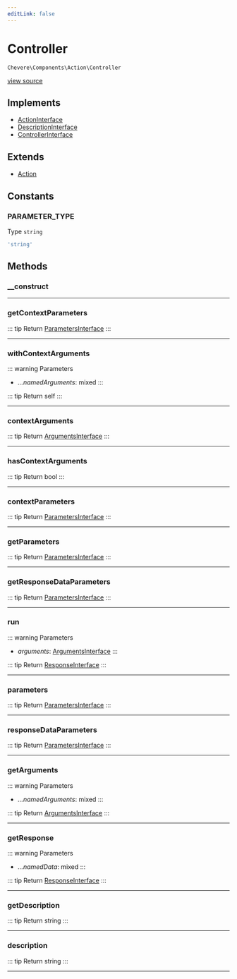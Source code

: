 ```yaml
---
editLink: false
---
```


# Controller

`Chevere\Components\Action\Controller`

[view source](https://github.com/chevere/chevere/blob/master/src/Chevere/Components/Action/Controller.php)

## Implements

- [ActionInterface](../../Interfaces/Action/ActionInterface.md)
- [DescriptionInterface](../../Interfaces/Common/DescriptionInterface.md)
- [ControllerInterface](../../Interfaces/Action/ControllerInterface.md)

## Extends

- [Action](./Action.md)

## Constants

### PARAMETER_TYPE

Type `string`

```php
'string'
```

## Methods

### __construct

---

### getContextParameters

::: tip Return
[ParametersInterface](../../Interfaces/Parameter/ParametersInterface.md)
:::

---

### withContextArguments

::: warning Parameters
- *...namedArguments*: mixed
:::

::: tip Return
self
:::

---

### contextArguments

::: tip Return
[ArgumentsInterface](../../Interfaces/Parameter/ArgumentsInterface.md)
:::

---

### hasContextArguments

::: tip Return
bool
:::

---

### contextParameters

::: tip Return
[ParametersInterface](../../Interfaces/Parameter/ParametersInterface.md)
:::

---

### getParameters

::: tip Return
[ParametersInterface](../../Interfaces/Parameter/ParametersInterface.md)
:::

---

### getResponseDataParameters

::: tip Return
[ParametersInterface](../../Interfaces/Parameter/ParametersInterface.md)
:::

---

### run

::: warning Parameters
- *arguments*: [ArgumentsInterface](../../Interfaces/Parameter/ArgumentsInterface.md)
:::

::: tip Return
[ResponseInterface](../../Interfaces/Response/ResponseInterface.md)
:::

---

### parameters

::: tip Return
[ParametersInterface](../../Interfaces/Parameter/ParametersInterface.md)
:::

---

### responseDataParameters

::: tip Return
[ParametersInterface](../../Interfaces/Parameter/ParametersInterface.md)
:::

---

### getArguments

::: warning Parameters
- *...namedArguments*: mixed
:::

::: tip Return
[ArgumentsInterface](../../Interfaces/Parameter/ArgumentsInterface.md)
:::

---

### getResponse

::: warning Parameters
- *...namedData*: mixed
:::

::: tip Return
[ResponseInterface](../../Interfaces/Response/ResponseInterface.md)
:::

---

### getDescription

::: tip Return
string
:::

---

### description

::: tip Return
string
:::

---
